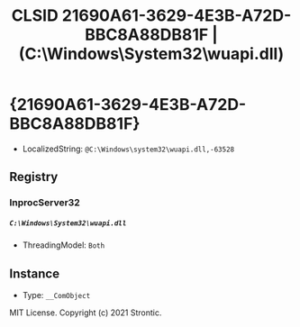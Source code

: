 ﻿---
title: "CLSID 21690A61-3629-4E3B-A72D-BBC8A88DB81F | (C:\\Windows\\System32\\wuapi.dll)"
excerpt: What is COM-Object CLSID 21690A61-3629-4E3B-A72D-BBC8A88DB81F?
---

# {21690A61-3629-4E3B-A72D-BBC8A88DB81F}

* LocalizedString: `@C:\Windows\system32\wuapi.dll,-63528`

## Registry


### InprocServer32

##### `C:\Windows\System32\wuapi.dll`
* ThreadingModel: `Both`

## Instance

* Type: `__ComObject`

MIT License. Copyright (c) 2021 Strontic.


